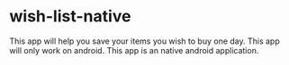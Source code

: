# wish-list-native

This app will help you save your items you wish to buy one day. This app will only work on android. This app is an native android application.
